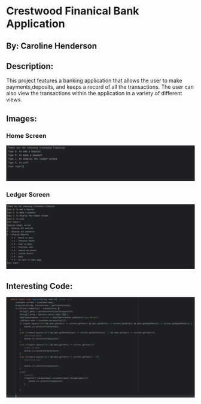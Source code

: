 ﻿# Crestwood Finanical Bank Application
## By: Caroline Henderson
## Description:
This project features a banking application that allows the user to make payments,deposits, and keeps a
record of all the transactions. The user can also view the transactions within the application
in a variety of different views.
## Images:
### Home Screen
![Screenshot (125).png](Screenshot%20%28125%29.png)

### Ledger Screen
![Screenshot (129).png](Screenshot%20%28129%29.png)

## Interesting Code:
![Screenshot (128).png](Screenshot%20%28128%29.png)
